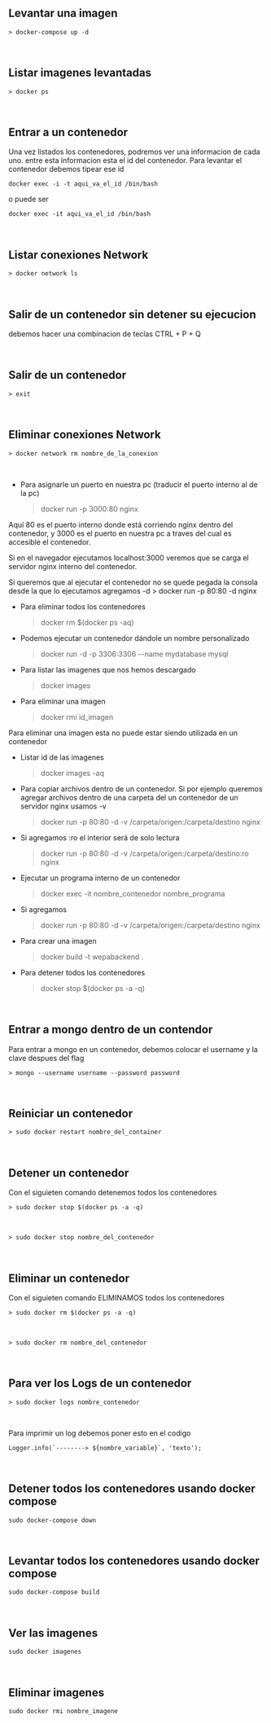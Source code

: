 ## Levantar una imagen
```
> docker-compose up -d
```
<br/>

## Listar imagenes levantadas
```
> docker ps
```
<br/>

## Entrar a un  contenedor 
Una vez listados los contenedores, podremos ver una informacion de cada uno.  entre esta informacion esta el id del contenedor. Para levantar el contenedor debemos tipear ese id
```
docker exec -i -t aqui_va_el_id /bin/bash
```
o puede ser 
```
docker exec -it aqui_va_el_id /bin/bash
```
<br/>

## Listar conexiones Network
```
> docker network ls
```
<br/>

## Salir de un contenedor sin detener su ejecucion
debemos hacer una combinacion de teclas CTRL + P + Q

<br/>

## Salir de un contenedor 
```
> exit
```
<br/>

## Eliminar conexiones Network
	> docker network rm nombre_de_la_conexion

</br>

* Para asignarle un puerto en nuestra pc (traducir el puerto interno al de la pc)
	> docker run -p 3000:80 nginx

Aquí 80 es el puerto interno donde está corriendo nginx dentro del contenedor, y 3000 es el puerto en nuestra pc a traves del cual es accesible el contenedor.

Si en el navegador ejecutamos localhost:3000 veremos que se carga el servidor nginx interno del contenedor.


Si queremos que al ejecutar el contenedor no se quede pegada la consola desde la que lo ejecutamos agregamos -d
	> docker run -p 80:80 -d nginx


* Para eliminar todos los contenedores
	> docker rm $(docker ps -aq)

* Podemos ejecutar un contenedor dándole un nombre personalizado
	> docker run -d -p 3306:3306 --name mydatabase mysql

* Para listar las imagenes que nos hemos descargado
	> docker images

* Para eliminar una imagen
	> docker rmi id_imagen
 
Para eliminar una imagen esta no puede estar siendo utilizada en un contenedor

* Listar id de las imagenes
	> docker images -aq

* Para copiar archivos dentro de un contenedor. Si por ejemplo queremos agregar archivos dentro de una carpeta del un contenedor de un servidor nginx usamos -v
	> docker run -p 80:80 -d -v /carpeta/origen:/carpeta/destino nginx 


* Si agregamos :ro el interior será de solo lectura
	> docker run -p 80:80 -d -v /carpeta/origen:/carpeta/destino:ro nginx


* Ejecutar un programa interno de un contenedor
	> docker exec -it nombre_contenedor nombre_programa

* Si agregamos 
	> docker run -p 80:80 -d -v /carpeta/origen:/carpeta/destino nginx
 

* Para crear una imagen
	> docker build -t wepabackend .


* Para detener todos los contenedores
    > docker stop $(docker ps -a -q)

<br/>

## Entrar a mongo dentro de un contendor
Para entrar a mongo en un contenedor, debemos colocar el username y la clave despues del flag
```
> mongo --username username --password password
```

<br/>

## Reiniciar un contenedor

```
> sudo docker restart nombre_del_container
```

<br/>

## Detener un contenedor
Con el siguieten comando detenemos todos los contenedores
```
> sudo docker stop $(docker ps -a -q)
```

<br/>


```
> sudo docker stop nombre_del_contenedor
```

<br/>

## Eliminar un contenedor
Con el siguieten comando ELIMINAMOS todos los contenedores
```
> sudo docker rm $(docker ps -a -q)
```

<br/>

```
> sudo docker rm nombre_del_contenedor
```

<br/>

## Para ver los Logs de un contenedor
```
> sudo docker logs nombre_contenedor
```

<br/>

Para imprimir un log debemos  poner esto en el codigo
```
Logger.info(`--------> ${nombre_variable}`, 'texto');
```

<br/>

## Detener todos los contenedores usando docker compose
```
sudo docker-compose down
```

<br/>

## Levantar todos los contenedores usando docker compose
```
sudo docker-compose build
```

<br/>

## Ver las imagenes 
```
sudo docker imagenes
```

<br/>

## Eliminar imagenes
```
sudo docker rmi nombre_imagene
```

<br/>
